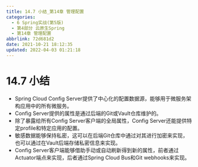```yaml
---
title: 14.7 小结_第14章 管理配置
categories: 
  - 6 Spring实战(第5版)
  - 第4部分 云原生Spring
  - 第14章 管理配置
abbrlink: 72d681d2
date: 2021-10-21 18:12:35
updated: 2022-04-03 01:21:18
---
```

# 14.7 小结
- Spring Cloud Config Server提供了中心化的配置数据源，能够用于微服务架构应用中的所有微服务。
- Config Server提供的属性是通过后端的Git或Vault仓库维护的。
- 除了暴露给所有Config Server客户端的全局属性，Config Server还能提供特定profile和特定应用的配置。
- 敏感数据能够保持私密，这可以在后端Git仓库中通过对其进行加密来实现，也可以通过在Vault后端存储私密信息来实现。
- Config Server客户端能够借助手动或自动刷新得到新的属性，前者通过Actuator端点来实现，后者通过Spring Cloud Bus和Git webhooks来实现。
